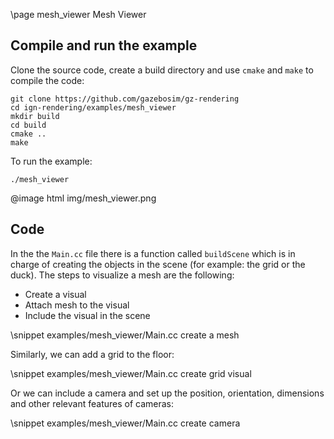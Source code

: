 \page mesh_viewer Mesh Viewer

## Compile and run the example

Clone the source code, create a build directory and use `cmake` and `make` to compile the code:

```{.sh}
git clone https://github.com/gazebosim/gz-rendering
cd ign-rendering/examples/mesh_viewer
mkdir build
cd build
cmake ..
make
```

To run the example:

```{.sh}
./mesh_viewer
```

@image html img/mesh_viewer.png

## Code

In the the `Main.cc` file there is a function called `buildScene` which is in charge of creating the objects in the scene (for example: the grid or the duck).
The steps to visualize a mesh are the following:

  - Create a visual
  - Attach mesh to the visual
  - Include the visual in the scene

\snippet examples/mesh_viewer/Main.cc create a mesh

Similarly, we can add a grid to the floor:

\snippet examples/mesh_viewer/Main.cc create grid visual

Or we can include a camera and set up the position, orientation, dimensions and other relevant features of cameras:

\snippet examples/mesh_viewer/Main.cc create camera
